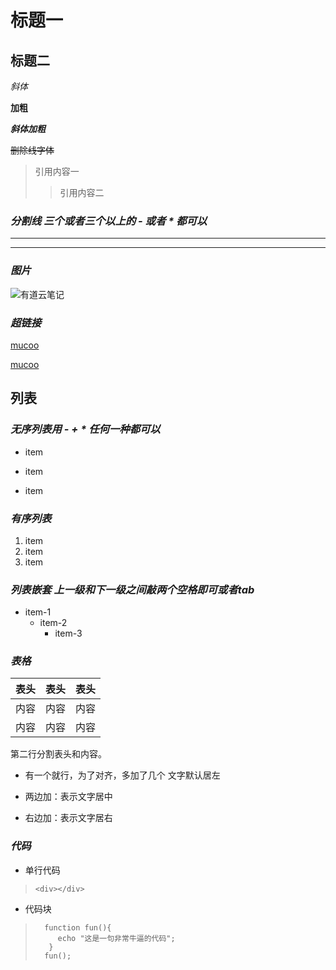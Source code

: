 # 标题一
## 标题二

*斜体*

**加粗**

***斜体加粗***

~~删除线字体~~

> 引用内容一
>> 引用内容二

### *分割线 三个或者三个以上的 - 或者 * 都可以*

---

***

### *图片*

![有道云笔记](https://shared-https.ydstatic.com/market/ynote-website/logo.svg "来源：有道云笔记")

### *超链接*

[mucoo](mucoo.top)

<a href="mucoo" target="_blank">mucoo</a>

## 列表
### *无序列表用 - + * 任何一种都可以*

+ item
- item
* item

### *有序列表*

1. item
2. item
3. item

### *列表嵌套 上一级和下一级之间敲两个空格即可或者tab*

- item-1
    - item-2
        - item-3

### *表格*

表头|表头|表头
---|:--:|---:
内容|内容|内容
内容|内容|内容

第二行分割表头和内容。

- 有一个就行，为了对齐，多加了几个
文字默认居左

- 两边加：表示文字居中

- 右边加：表示文字居右

### *代码*

- 单行代码

> `<div></div>`

- 代码块

> ```
>   function fun(){
>      echo "这是一句非常牛逼的代码";
>    }
>   fun();
> ```